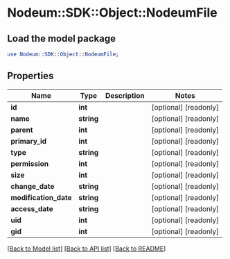 # Nodeum::SDK::Object::NodeumFile

## Load the model package
```perl
use Nodeum::SDK::Object::NodeumFile;
```

## Properties
Name | Type | Description | Notes
------------ | ------------- | ------------- | -------------
**id** | **int** |  | [optional] [readonly] 
**name** | **string** |  | [optional] [readonly] 
**parent** | **int** |  | [optional] [readonly] 
**primary_id** | **int** |  | [optional] [readonly] 
**type** | **string** |  | [optional] [readonly] 
**permission** | **int** |  | [optional] [readonly] 
**size** | **int** |  | [optional] [readonly] 
**change_date** | **string** |  | [optional] [readonly] 
**modification_date** | **string** |  | [optional] [readonly] 
**access_date** | **string** |  | [optional] [readonly] 
**uid** | **int** |  | [optional] [readonly] 
**gid** | **int** |  | [optional] [readonly] 

[[Back to Model list]](../README.md#documentation-for-models) [[Back to API list]](../README.md#documentation-for-api-endpoints) [[Back to README]](../README.md)


